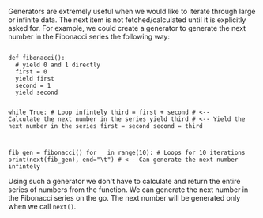Generators are extremely useful when we would like to iterate through large or infinite data. The next item is not fetched/calculated until it is explicitly asked for. For example, we could create a generator to generate the next number in the Fibonacci series the following way:

<codeblock language="python" type="lesson">
<code>
def fibonacci():
  # yield 0 and 1 directly
  first = 0
  yield first
  second = 1
  yield second

  while True: # Loop infintely
    third = first + second # <-- Calculate the next number in the series
    yield third # <-- Yield the next number in the series
    first = second
    second = third

fib_gen = fibonacci()
for _ in range(10): # Loops for 10 iterations
  print(next(fib_gen), end="\t") # <-- Can generate the next number infintely
</code>
</codeblock>

Using such a generator we don't have to calculate and return the entire series of numbers from the function. We can generate the next number in the Fibonacci series on the go. The next number will be generated only when we call `next()`.

